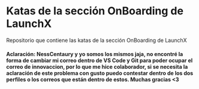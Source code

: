 # Katas de la sección OnBoarding de LaunchX
Repositorio que contiene las katas de la sección OnBoarding de LaunchX



#### Aclaración: NessCentaury y yo somos los mismos jaja, no encontré la forma de cambiar mi correo dentro de VS Code y Git para poder ocupar el correo de innovaccion, por lo que me hice colaborador, si se necesita la aclaración de este problema con gusto puedo contestar dentro de los dos perfiles o los correos que están dentro de estos. Muchas gracias <3
